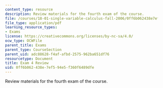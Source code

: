 ```yaml
---
content_type: resource
description: Review materials for the fourth exam of the course.
file: /courses/18-01-single-variable-calculus-fall-2006/0ff6b062438e7ef594e5f360f6489dfe_exam4review.pdf
file_type: application/pdf
learning_resource_types:
- Exams
license: https://creativecommons.org/licenses/by-nc-sa/4.0/
ocw_type: OCWFile
parent_title: Exams
parent_type: CourseSection
parent_uid: adc88628-f4af-afbd-2575-962ba651df76
resourcetype: Document
title: Exam 4 Review
uid: 0ff6b062-438e-7ef5-94e5-f360f6489dfe
---
```

Review materials for the fourth exam of the course.